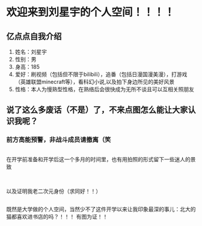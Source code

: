<!DOCTYPE html>
<html lang="zh-cn">
  <head>
    <meta charset="utf-8"/>
    <title>刘星宇的第一个网页</title>
  </head>
  <body>
    <h1>欢迎来到刘星宇的个人空间！！！！</h1>
    <h2>亿点点自我介绍</h2>
    <ol>
      <li>姓名：刘星宇</li>
      <li>性别：男</li>
      <li>身高：185</li>
      <li>爱好：刷视频（包括但不限于bilibili），追番（包括日漫国漫美漫），打游戏（英雄联盟minecraft等），看科幻小说,以及拍下身边所见的美好风景</li>
      <li>性格：本人为慢熟型性格，在熟络后会很快成为无所不谈且可以互相关照朋友</li>
     </ol>
     <h2>说了这么多废话（不是）了，不来点图怎么能让大家认识我呢？</h2>
     <h3>前方高能预警，非战斗成员请撤离（笑</h3>
     <img scr="LIU.jpg">
     <p>在开学前准备和开学后这一个多月的时间里，也有用拍照的形式留下一些迷人的景致</p>
     <img scr="https://github.com/RememberLXY/002.github.io/blob/gh-pages/001.jpg">
     <img scr="1.jpg">  
     <img scr="2.jpg">
     <img scr="3.jpg">
     <p>以及证明我老二次元身份（求同好！！）</p>
     <img scr="01.jpg"> 
     <p>既然是大学做的个人空间，当然少不了这件开学以来让我印象最深的事儿：北大的猫都喜欢进书店的吗？！！！
        有图为证！！</p>
     <img scr="02.jpg">  
     <img scr="03.jpg">  
  </body>  
